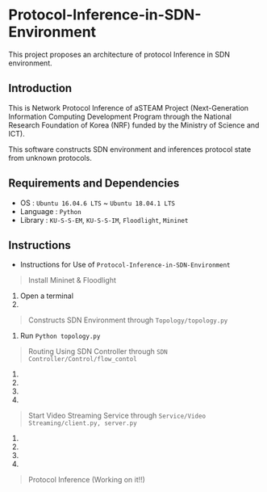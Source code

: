 # Protocol-Inference-in-SDN-Environment
This project proposes an architecture of protocol Inference in SDN environment.

## Introduction
This is Network Protocol Inference of aSTEAM Project (Next-Generation Information Computing Development Program through the National Research Foundation of Korea (NRF) funded by the Ministry of Science and ICT). 

This software constructs SDN environment and inferences protocol state from unknown protocols.

## Requirements and Dependencies
* OS : `Ubuntu 16.04.6 LTS` ~ `Ubuntu 18.04.1 LTS`
* Language : `Python`
* Library : `KU-S-S-EM`, `KU-S-S-IM`, `Floodlight`, `Mininet`

## Instructions
* Instructions for Use of `Protocol-Inference-in-SDN-Environment`

> Install Mininet & Floodlight
  1. Open a terminal
  2.
  
> Constructs SDN Environment through `Topology/topology.py`
  1. Run `Python topology.py`
  
> Routing Using SDN Controller through `SDN Controller/Control/flow_contol`  
  1.
  2. 
  3.
  4.
  
> Start Video Streaming Service through `Service/Video Streaming/client.py, server.py`  
  1.
  2. 
  3.
  4.
  
> Protocol Inference (Working on it!!)
  
